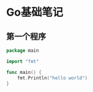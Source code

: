 # Go基础笔记
## 第一个程序

```go
package main

import "fmt"

func main() {
	fmt.Println("hello world")
}
```

